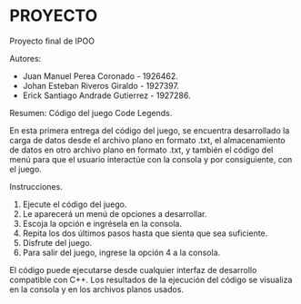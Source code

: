 # PROYECTO
Proyecto final de IPOO

Autores: 

- Juan Manuel Perea Coronado - 1926462.
- Johan Esteban Riveros Giraldo - 1927397.
- Erick Santiago Andrade Gutierrez - 1927286.

Resumen: Código del juego Code Legends.

En esta primera entrega del código del juego, se encuentra desarrollado la carga de datos desde el archivo plano en formato .txt, el almacenamiento de datos en otro archivo plano en formato .txt, y también el código del menú para que el usuario interactúe con la consola y por consiguiente, con el juego.

Instrucciones. 

1. Ejecute el código del juego.
2. Le aparecerá un menú de opciones a desarrollar.
3. Escoja la opción e ingrésela en la consola.
4. Repita los dos últimos pasos hasta que sienta que sea suficiente.
5. Disfrute del juego.
6. Para salir del juego, ingrese la opción 4 a la consola.

El código puede ejecutarse desde cualquier interfaz de desarrollo compatible con C++. Los resultados de la ejecución del código se visualiza en la consola y en los archivos planos usados.
